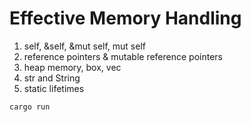 # Effective Memory Handling

1. self, &self, &mut self, mut self
2. reference pointers & mutable reference pointers
3. heap memory, box, vec
4. str and String
5. static lifetimes

```
cargo run
```
